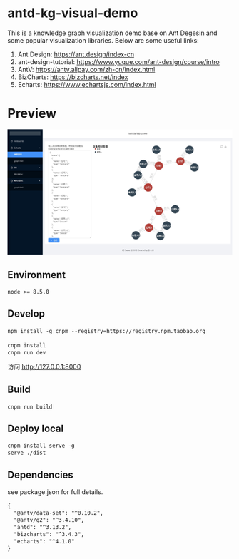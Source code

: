 # antd-kg-visual-demo

This is a knowledge graph visualization demo base on Ant Degesin and some popular visualization libraries.
Below are some useful links:
1. Ant Design: <https://ant.design/index-cn>
2. ant-design-tutorial: <https://www.yuque.com/ant-design/course/intro>
3. AntV: <https://antv.alipay.com/zh-cn/index.html>
4. BizCharts: <https://bizcharts.net/index>
5. Echarts: <https://www.echartsjs.com/index.html>

# Preview
![image](https://github.com/celticspp/antd-kg-visual/blob/master/src/images/preview.jpg)

## Environment

```
node >= 8.5.0
```

## Develop

```
npm install -g cnpm --registry=https://registry.npm.taobao.org

cnpm install
cnpm run dev
```

访问 http://127.0.0.1:8000 

## Build

```
cnpm run build
```

## Deploy local

```
cnpm install serve -g
serve ./dist
```

## Dependencies
see package.json for full details.
```
{
  "@antv/data-set": "^0.10.2",
  "@antv/g2": "^3.4.10",
  "antd": "^3.13.2",
  "bizcharts": "^3.4.3",
  "echarts": "^4.1.0"
}
```

